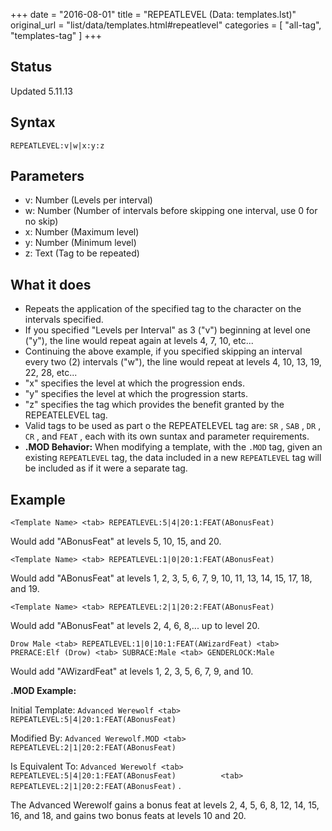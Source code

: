 +++
date = "2016-08-01"
title = "REPEATLEVEL (Data: templates.lst)"
original_url = "list/data/templates.html#repeatlevel"
categories = [ "all-tag", "templates-tag" ]
+++

## Status

Updated 5.11.13

## Syntax

`REPEATLEVEL:v|w|x:y:z`

## Parameters

-   v: Number (Levels per interval)
-   w: Number (Number of intervals before skipping one
    interval, use 0 for no skip)
-   x: Number (Maximum level)
-   y: Number (Minimum level)
-   z: Text (Tag to be repeated)



What it does
------------

-   Repeats the application of the specified tag to the character on the
    intervals specified.
-   If you specified "Levels per Interval" as 3 ("v") beginning at level
    one ("y"), the line would repeat again at levels 4, 7, 10, etc...
-   Continuing the above example, if you specified skipping an interval
    every two (2) intervals ("w"), the line would repeat at levels 4,
    10, 13, 19, 22, 28, etc...
-   "x" specifies the level at which the progression ends.
-   "y" specifies the level at which the progression starts.
-   "z" specifies the tag which provides the benefit granted by the
    REPEATELEVEL tag.
-   Valid tags to be used as part o the REPEATELEVEL tag are: `SR` ,
    `SAB` , `DR` , `CR` , and `FEAT` , each with its own suntax and
    parameter requirements.
-   **.MOD Behavior:** When modifying a template, with the `.MOD` tag,
    given an existing `REPEATLEVEL` tag, the data included in a new
    `REPEATLEVEL` tag will be included as if it were a separate tag.

Example
-------

`<Template Name> <tab> REPEATLEVEL:5|4|20:1:FEAT(ABonusFeat)`

Would add "ABonusFeat" at levels 5, 10, 15, and 20.

`<Template Name> <tab> REPEATLEVEL:1|0|20:1:FEAT(ABonusFeat)`

Would add "ABonusFeat" at levels 1, 2, 3, 5, 6, 7, 9, 10, 11, 13, 14,
15, 17, 18, and 19.

`<Template Name> <tab> REPEATLEVEL:2|1|20:2:FEAT(ABonusFeat)`

Would add "ABonusFeat" at levels 2, 4, 6, 8,... up to level 20.

`Drow Male <tab> REPEATLEVEL:1|0|10:1:FEAT(AWizardFeat) <tab> PRERACE:Elf (Drow) <tab> SUBRACE:Male <tab> GENDERLOCK:Male`

Would add "AWizardFeat" at levels 1, 2, 3, 5, 6, 7, 9, and 10.

**.MOD Example:**

Initial Template:
`Advanced Werewolf <tab> REPEATLEVEL:5|4|20:1:FEAT(ABonusFeat)`

Modified By:
`Advanced Werewolf.MOD <tab> REPEATLEVEL:2|1|20:2:FEAT(ABonusFeat)`

Is Equivalent To:
`Advanced Werewolf <tab> REPEATLEVEL:5|4|20:1:FEAT(ABonusFeat)          <tab> REPEATLEVEL:2|1|20:2:FEAT(ABonusFeat)`
.

The Advanced Werewolf gains a bonus feat at levels 2, 4, 5, 6, 8, 12,
14, 15, 16, and 18, and gains two bonus feats at levels 10 and 20.

